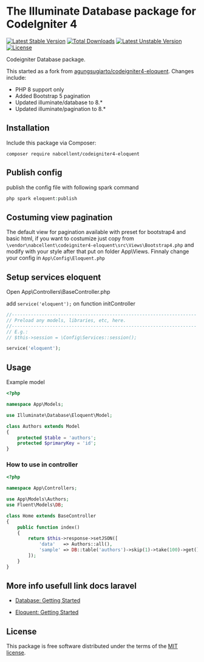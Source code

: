# The Illuminate Database package for CodeIgniter 4

[![Latest Stable Version](https://poser.pugx.org/nabcellent/codeigniter4-eloquent/v)](https://packagist.org/packages/nabcellent/codeigniter4-eloquent)
[![Total Downloads](https://poser.pugx.org/nabcellent/codeigniter4-eloquent/downloads)](https://packagist.org/packages/nabcellent/codeigniter4-eloquent)
[![Latest Unstable Version](https://poser.pugx.org/nabcellent/codeigniter4-eloquent/v/unstable)](https://packagist.org/packages/nabcellent/codeigniter4-eloquent)
[![License](https://poser.pugx.org/nabcellent/codeigniter4-eloquent/license)](https://packagist.org/packages/nabcellent/codeigniter4-eloquent)

Codeigniter Database package.

This started as a fork from [agungsugiarto/codeigniter4-eloquent](https://github.com/agungsugiarto/codeigniter4-eloquent). Changes include:

- PHP 8 support only
- Added Bootstrap 5 pagination
- Updated illuminate/database to 8.*
- Updated illuminate/pagination to 8.*

## Installation

Include this package via Composer:

```console
composer require nabcellent/codeigniter4-eloquent
```

## Publish config
publish the config file with following spark command
```php
php spark eloquent:publish
```

## Costuming view pagination
The default view for pagination available with preset for bootstrap4 and basic html, if you want to costumize
just copy from `\vendor\nabcellent\codeigniter4-eloquent\src\Views\Bootstrap4.php` and modify with your style after that put on folder App\Views. Finnaly change your config in `App\Config\Eloquent.php`

## Setup services eloquent
Open App\Controllers\BaseController.php

add `service('eloquent');` on function initController
```php
//--------------------------------------------------------------------
// Preload any models, libraries, etc, here.
//--------------------------------------------------------------------
// E.g.:
// $this->session = \Config\Services::session();

service('eloquent');
```
## Usage

Example model
```php
<?php

namespace App\Models;

use Illuminate\Database\Eloquent\Model;

class Authors extends Model
{
    protected $table = 'authors';
    protected $primaryKey = 'id';
}

```

### How to use in controller
```php
<?php 

namespace App\Controllers;

use App\Models\Authors;
use Fluent\Models\DB;

class Home extends BaseController
{
	public function index()
	{
		return $this->response->setJSON([
			'data'   => Authors::all(),
			'sample' => DB::table('authors')->skip(1)->take(100)->get(),
		]);
	}
}

```

## More info usefull link docs laravel
- [Database: Getting Started](https://laravel.com/docs/8.x/database)

- [Eloquent: Getting Started](https://laravel.com/docs/8.x/eloquent)

## License

This package is free software distributed under the terms of the [MIT license](LICENSE.md).
